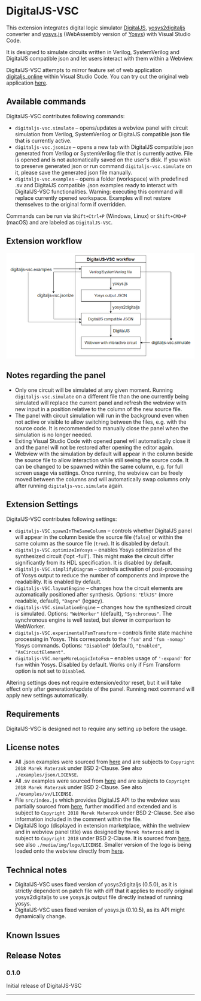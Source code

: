 # DigitalJS-VSC

This extension integrates digital logic simulator [DigitalJS](https://github.com/tilk/digitaljs), [yosys2digitaljs](https://github.com/tilk/yosys2digitaljs) converter and [yosys.js](https://github.com/EDAcation/yosys.js) (WebAssembly version of [Yosys](https://github.com/YosysHQ/yosys)) with Visual Studio Code.

It is designed to simulate circuits written in Verilog, SystemVerilog and DigitalJS compatible json and let users interact with them within a Webview.

DigitalJS-VSC attempts to mirror feature set of web application [digitaljs_online](https://github.com/tilk/digitaljs_online) within Visual Studio Code. You can try out the original web application [here](https://digitaljs.tilk.eu/).

## Available commands
DigitalJS-VSC contributes following commands:
* `digitaljs-vsc.simulate` – opens/updates a webview panel with circuit simulation from Verilog, SystemVerilog or DigitalJS compatible json file that is currently active.
* `digitaljs-vsc.jsonize` – opens a new tab with DigitalJS compatible json generated from Verilog or SystemVerilog file that is currently active. File is opened and is not automatically saved on the user's disk. If you wish to preserve generated json or run command `digitaljs-vsc.simulate` on it, please save the generated json file manually.
* `digitaljs-vsc.examples` – opens a folder (workspace) with predefined .sv and DigitalJS compatible .json examples ready to interact with DigitalJS-VSC functionalities. Warning: executing this command will replace currently opened workspace. Examples will not restore themselves to the original form if overridden.

Commands can be run via `Shift+Ctrl+P` (Windows, Linux) or `Shift+CMD+P` (macOS) and are labeled as `DigitalJS-VSC`.

## Extension workflow

![Features](./media/img/workflow.png)
## Notes regarding the panel

* Only one circuit will be simulated at any given moment. Running `digitaljs-vsc.simulate` on a different file than the one currently being simulated will replace the current panel and refresh the webview with new input in a position relative to the column of the new source file.
* The panel with circuit simulation will run in the background even when not active or visible to allow switching between the files, e.g. with the source code.
It is recommended to manually close the panel when the simulation is no longer needed.
* Exiting Visual Studio Code with opened panel will automatically close it and the panel will not be restored after opening the editor again.
* Webview with the simulation by default will appear in the column beside the source file to allow interaction while still seeing the source code. It can be changed to be spawned within the same column, e.g. for full screen usage via settings. Once running, the webview can be freely moved between the columns and will automatically swap columns only after running `digitaljs-vsc.simulate` again.

## Extension Settings

DigitalJS-VSC contributes following settings:
* `digitaljs-VSC.spawnInTheSameColumn` – controls whether DigitalJS panel will appear in the column beside the source file (`false`) or within the same column as the source file (`true`). It is disabled by default.
* `digitaljs-VSC.optimizeInYosys` – enables Yosys optimization of the synthesized circuit ('opt -full'). This might make the circuit differ significantly from its HDL specification. It is disabled by default.
* `digitaljs-VSC.simplifyDiagram` – controls activation of post-processing of Yosys output to reduce the number of components and improve the readability. It is enabled by default.
* `digitaljs-VSC.layoutEngine` – changes how the circuit elements are automatically positioned after synthesis. Options: `"ElkJS"` (more readable, default), `"Dagre"` (legacy).
* `digitaljs-VSC.simulationEngine` – changes how the synthesized circuit is simulated. Options: `"WebWorker"` (default), `"Synchronous"`. The synchronous engine is well tested, but slower in comparison to WebWorker.
* `digitaljs-VSC.experimentalFsmTransform` – controls finite state machine processing in Yosys. This corresponds to the `'fsm'` and `'fsm -nomap'` Yosys commands. Options: `"Disabled"` (default), `"Enabled"`, `"AsCircuitElement"`.
* `digitaljs-VSC.mergeMoreLogicIntoFsm` – enables usage of `'-expand'` for `fsm` within Yosys. Disabled by default. Works only if Fsm Transform option is not set to `Disabled`.

Altering settings does not require extension/editor reset, but it will take effect only after generation/update of the panel. Running next command will apply new settings automatically.

## Requirements

DigitalJS-VSC is designed not to require any setting up before the usage.

## License notes

* All .json examples were sourced from [here](https://github.com/tilk/digitaljs/tree/master/examples) and are subjects to `Copyright 2018 Marek Materzok` under BSD 2-Clause. See also `./examples/json/LICENSE`.
* All .sv examples were sourced from [here](https://digitaljs.tilk.eu) and are subjects to `Copyright 2018 Marek Materzok` under BSD 2-Clause. See also `./examples/sv/LICENSE`.
* File `src/index.js` which provides DigitalJS API to the webview was partially sourced from [here](https://github.com/tilk/digitaljs/blob/master/examples/template.html), further modified and extended and is subject to `Copyright 2018 Marek Materzok` under BSD 2-Clause. See also information included in the comment within the file.
* DigitalJS logo (displayed in extension marketplace, within the webview and in webview panel title) was designed by `Marek Materzok` and is subject to `Copyright 2018` under BSD 2-Clause. It is sourced from [here](https://github.com/tilk/digitaljs_online/blob/master/public/android-chrome-512x512.png), see also `./media/img/logo/LICENSE`. Smaller version of the logo is being loaded onto the webview directly from [here](https://github.com/tilk/digitaljs_online/blob/master/public/android-chrome-192x192.png).

## Technical notes

* DigitalJS-VSC uses fixed version of yosys2digitaljs (0.5.0), as it is strictly dependent on patch file with diff that it applies to modify original yosys2digitaljs to use yosys.js output file directly instead of running yosys.
* DigitalJS-VSC uses fixed version of yosys.js (0.10.5), as its API might dynamically change.

## Known Issues

## Release Notes

### 0.1.0

Initial release of DigitalJS-VSC

-----------------------------------------------------------------------------------------------------------
